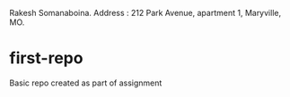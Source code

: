 Rakesh Somanaboina. Address : 212 Park Avenue, apartment 1, Maryville, MO.
# first-repo
Basic repo created as part of assignment
